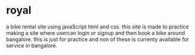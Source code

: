 # royal
a bike rental site using javaScript html and css. 
this site is made to practice making a site where usercan login or signup and then book a bike around bangalore.
this is just for practice and non of these is currenty available for service in bangalore.
